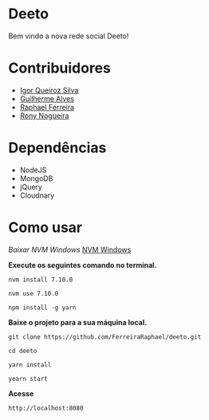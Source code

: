 # Deeto 

Bem vindo a nova rede social Deeto!

# Contribuidores 

- [Igor Queiroz Silva](https://github.com/igorqsilva)
- [Guilherme Alves](https://github.com/guilhermears)
- [Raphael Ferreira](https://github.com/FerreiraRaphael)
- [Rony Nogueira](https://github.com/ronynogueiras)

# Dependências 
  
- NodeJS
- MongoDB 
- jQuery 
- Cloudnary

# Como usar 

*Baixar NVM Windows*
[NVM Windows](https://github.com/coreybutler/nvm-windows#installation--upgrades)

**Execute os seguintes comando no terminal.**

```nvm install 7.10.0```

```nvm use 7.10.0 ```

```npm install -g yarn``` 

**Baixe o projeto para a sua máquina local.**

``` git clone https://github.com/FerreiraRaphael/deeto.git ``` 

`` cd deeto ``

`` yarn install ``

`` yearn start `` 

**Acesse**

``` http://localhost:8080 ```
